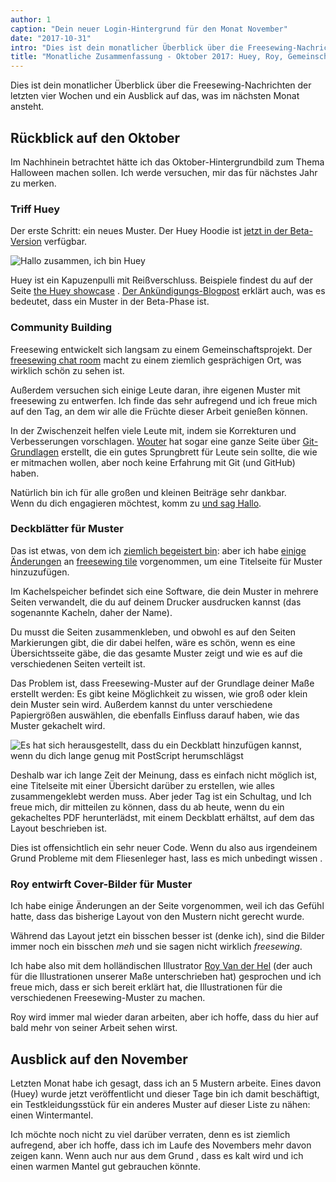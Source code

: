 ```yaml
---
author: 1
caption: "Dein neuer Login-Hintergrund für den Monat November"
date: "2017-10-31"
intro: "Dies ist dein monatlicher Überblick über die Freesewing-Nachrichten der letzten vier Wochen und ein Ausblick auf das, was im nächsten Monat ansteht."
title: "Monatliche Zusammenfassung - Oktober 2017: Huey, Roy, Gemeinschaftsbildung und Musterdeckblätter"
---
```


Dies ist dein monatlicher Überblick über die Freesewing-Nachrichten der letzten vier Wochen und ein Ausblick auf das, was im nächsten Monat ansteht.

## Rückblick auf den Oktober
Im Nachhinein betrachtet hätte ich das Oktober-Hintergrundbild zum Thema Halloween machen sollen. Ich werde versuchen, mir das für nächstes Jahr zu merken.

### Triff Huey

Der erste Schritt: ein neues Muster. Der Huey Hoodie ist [jetzt in der Beta-Version](/patterns/huey) verfügbar.

![Hallo zusammen, ich bin Huey](https://posts.freesewing.org/uploads/huey_b410125cba.jpg)

Huey ist ein Kapuzenpulli mit Reißverschluss. Beispiele findest du auf der Seite [the Huey showcase](/showcase/pattern/huey) . [Der Ankündigungs-Blogpost](/blog/huey-hoodie-beta/) erklärt auch, was es bedeutet, dass ein Muster in der Beta-Phase ist.

### Community Building

Freesewing entwickelt sich langsam zu einem Gemeinschaftsprojekt. Der [freesewing chat room](https://chat.freesewing.org/) macht zu einem ziemlich gesprächigen Ort, was wirklich schön zu sehen ist.

Außerdem versuchen sich einige Leute daran, ihre eigenen Muster mit freesewing zu entwerfen. Ich finde das sehr aufregend und ich freue mich auf den Tag, an dem wir alle die Früchte dieser Arbeit genießen können.

In der Zwischenzeit helfen viele Leute mit, indem sie Korrekturen und Verbesserungen vorschlagen. [Wouter](/users/xdpug) hat sogar eine ganze Seite über [Git-Grundlagen](/docs/git-basics) erstellt, die ein gutes Sprungbrett für Leute sein sollte, die wie er mitmachen wollen, aber noch keine Erfahrung mit Git (und GitHub) haben.

Natürlich bin ich für alle großen und kleinen Beiträge sehr dankbar.  
Wenn du dich engagieren möchtest, komm zu [und sag Hallo](https://chat.freesewing.org/).

### Deckblätter für Muster

Das ist etwas, von dem ich [ziemlich begeistert bin](https://www.instagram.com/p/Ba6qVTFDZv_/): aber ich habe [einige Änderungen](https://github.com/freesewing/tile/commit/9d2b11e7a9f0d08b890a04eced989f0b432d2c53) an [freesewing tile](https://github.com/freesewing/tile) vorgenommen, um eine Titelseite für Muster hinzuzufügen.

Im Kachelspeicher befindet sich eine Software, die dein Muster in mehrere Seiten verwandelt, die du auf deinem Drucker ausdrucken kannst (das sogenannte Kacheln, daher der Name).

Du musst die Seiten zusammenkleben, und obwohl es auf den Seiten Markierungen gibt, die dir dabei helfen, wäre es schön, wenn es eine Übersichtsseite gäbe, die das gesamte Muster zeigt und wie es auf die verschiedenen Seiten verteilt ist.

Das Problem ist, dass Freesewing-Muster auf der Grundlage deiner Maße erstellt werden: Es gibt keine Möglichkeit zu wissen, wie groß oder klein dein Muster sein wird. Außerdem kannst du unter verschiedene Papiergrößen auswählen, die ebenfalls Einfluss darauf haben, wie das Muster gekachelt wird.

![Es hat sich herausgestellt, dass du ein Deckblatt hinzufügen kannst, wenn du dich lange genug mit PostScript herumschlägst](https://posts.freesewing.org/uploads/tile_6dccb4de24.jpg)

Deshalb war ich lange Zeit der Meinung, dass es einfach nicht möglich ist, eine Titelseite mit einer Übersicht darüber zu erstellen, wie alles zusammengeklebt werden muss. Aber jeder Tag ist ein Schultag, und Ich freue mich, dir mitteilen zu können, dass du ab heute, wenn du ein gekacheltes PDF herunterlädst, mit einem Deckblatt erhältst, auf dem das Layout beschrieben ist.

Dies ist offensichtlich ein sehr neuer Code. Wenn du also aus irgendeinem Grund Probleme mit dem Fliesenleger hast, lass es mich unbedingt wissen [](https://github.com/freesewing/tile/issues/new).

### Roy entwirft Cover-Bilder für Muster

Ich habe einige Änderungen an der Seite [](/patterns/) vorgenommen, weil ich das Gefühl hatte, dass das bisherige Layout von den Mustern nicht gerecht wurde.

Während das Layout jetzt ein bisschen besser ist (denke ich), sind die Bilder immer noch ein bisschen *meh* und sie sagen nicht wirklich *freesewing*.

Ich habe also mit dem holländischen Illustrator [Roy Van der Hel](https://royvdhel-art.deviantart.com/) (der auch für die Illustrationen unserer Maße unterschrieben hat) gesprochen und ich freue mich, dass er sich bereit erklärt hat, die Illustrationen für die verschiedenen Freesewing-Muster zu machen.

Roy wird immer mal wieder daran arbeiten, aber ich hoffe, dass du hier auf bald mehr von seiner Arbeit sehen wirst.

## Ausblick auf den November

Letzten Monat habe ich gesagt, dass ich an 5 Mustern arbeite. Eines davon (Huey) wurde jetzt veröffentlicht und dieser Tage bin ich damit beschäftigt, ein Testkleidungsstück für ein anderes Muster auf dieser Liste zu nähen: einen Wintermantel.

Ich möchte noch nicht zu viel darüber verraten, denn es ist ziemlich aufregend, aber ich hoffe, dass ich im Laufe des Novembers mehr davon zeigen kann. Wenn auch nur aus dem Grund , dass es kalt wird und ich einen warmen Mantel gut gebrauchen könnte.

